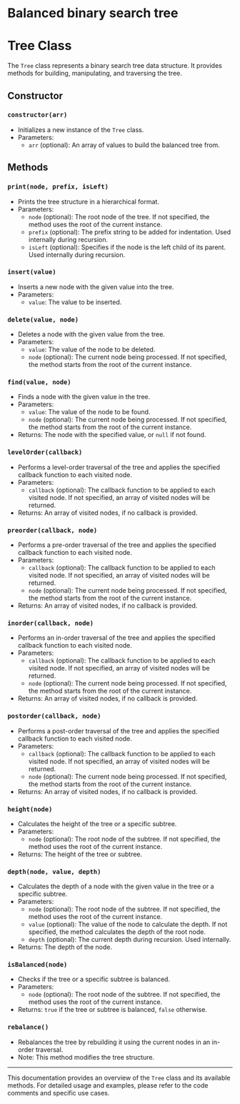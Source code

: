 # Balanced binary search tree

# Tree Class

The `Tree` class represents a binary search tree data structure. It provides methods for building, manipulating, and traversing the tree.

## Constructor

### `constructor(arr)`

- Initializes a new instance of the `Tree` class.
- Parameters:
  - `arr` (optional): An array of values to build the balanced tree from.

## Methods

### `print(node, prefix, isLeft)`

- Prints the tree structure in a hierarchical format.
- Parameters:
  - `node` (optional): The root node of the tree. If not specified, the method uses the root of the current instance.
  - `prefix` (optional): The prefix string to be added for indentation. Used internally during recursion.
  - `isLeft` (optional): Specifies if the node is the left child of its parent. Used internally during recursion.

### `insert(value)`

- Inserts a new node with the given value into the tree.
- Parameters:
  - `value`: The value to be inserted.

### `delete(value, node)`

- Deletes a node with the given value from the tree.
- Parameters:
  - `value`: The value of the node to be deleted.
  - `node` (optional): The current node being processed. If not specified, the method starts from the root of the current instance.

### `find(value, node)`

- Finds a node with the given value in the tree.
- Parameters:
  - `value`: The value of the node to be found.
  - `node` (optional): The current node being processed. If not specified, the method starts from the root of the current instance.
- Returns: The node with the specified value, or `null` if not found.

### `levelOrder(callback)`

- Performs a level-order traversal of the tree and applies the specified callback function to each visited node.
- Parameters:
  - `callback` (optional): The callback function to be applied to each visited node. If not specified, an array of visited nodes will be returned.
- Returns: An array of visited nodes, if no callback is provided.

### `preorder(callback, node)`

- Performs a pre-order traversal of the tree and applies the specified callback function to each visited node.
- Parameters:
  - `callback` (optional): The callback function to be applied to each visited node. If not specified, an array of visited nodes will be returned.
  - `node` (optional): The current node being processed. If not specified, the method starts from the root of the current instance.
- Returns: An array of visited nodes, if no callback is provided.

### `inorder(callback, node)`

- Performs an in-order traversal of the tree and applies the specified callback function to each visited node.
- Parameters:
  - `callback` (optional): The callback function to be applied to each visited node. If not specified, an array of visited nodes will be returned.
  - `node` (optional): The current node being processed. If not specified, the method starts from the root of the current instance.
- Returns: An array of visited nodes, if no callback is provided.

### `postorder(callback, node)`

- Performs a post-order traversal of the tree and applies the specified callback function to each visited node.
- Parameters:
  - `callback` (optional): The callback function to be applied to each visited node. If not specified, an array of visited nodes will be returned.
  - `node` (optional): The current node being processed. If not specified, the method starts from the root of the current instance.
- Returns: An array of visited nodes, if no callback is provided.

### `height(node)`



- Calculates the height of the tree or a specific subtree.
- Parameters:
  - `node` (optional): The root node of the subtree. If not specified, the method uses the root of the current instance.
- Returns: The height of the tree or subtree.

### `depth(node, value, depth)`

- Calculates the depth of a node with the given value in the tree or a specific subtree.
- Parameters:
  - `node` (optional): The root node of the subtree. If not specified, the method uses the root of the current instance.
  - `value` (optional): The value of the node to calculate the depth. If not specified, the method calculates the depth of the root node.
  - `depth` (optional): The current depth during recursion. Used internally.
- Returns: The depth of the node.

### `isBalanced(node)`

- Checks if the tree or a specific subtree is balanced.
- Parameters:
  - `node` (optional): The root node of the subtree. If not specified, the method uses the root of the current instance.
- Returns: `true` if the tree or subtree is balanced, `false` otherwise.

### `rebalance()`

- Rebalances the tree by rebuilding it using the current nodes in an in-order traversal.
- Note: This method modifies the tree structure.

---

This documentation provides an overview of the `Tree` class and its available methods. For detailed usage and examples, please refer to the code comments and specific use cases.